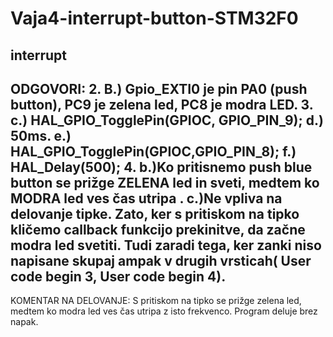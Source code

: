# Vaja4-interrupt-button-STM32F0
interrupt 
--------------------------------------------------
ODGOVORI:
2. B.)  Gpio_EXTI0 je pin PA0 (push button), PC9 je zelena led, PC8 je modra LED.
3. c.)  HAL_GPIO_TogglePin(GPIOC, GPIO_PIN_9);
d.)  50ms.
e.)  HAL_GPIO_TogglePin(GPIOC,GPIO_PIN_8);
f.)  HAL_Delay(500);
4. b.)Ko pritisnemo push blue button se prižge ZELENA led in sveti, medtem ko MODRA led ves čas utripa .
c.)Ne vpliva na delovanje tipke.  Zato, ker s pritiskom na tipko kličemo callback funkcijo prekinitve, da začne modra led svetiti. Tudi zaradi tega, ker zanki niso napisane skupaj ampak v drugih vrsticah( User code begin 3, User code begin 4).
--------------------------------------------------
KOMENTAR NA DELOVANJE:
S pritiskom na tipko se prižge zelena led, medtem ko modra led ves čas utripa z isto frekvenco. Program deluje brez napak.
